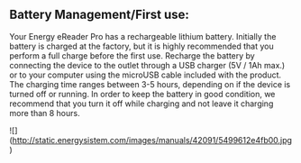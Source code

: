 ﻿## Battery Management/First use:

Your Energy eReader Pro has a rechargeable lithium battery. Initially the battery is charged at the factory, but it is highly recommended that you perform a full charge before the first use. Recharge the battery by connecting the device to the outlet through a USB charger (5V / 1Ah max.) or to your computer using the microUSB cable included with the product. The charging time ranges between 3-5 hours, depending on if the device is turned off or running. In order to keep the battery in good condition, we recommend that you turn it off while charging and not leave it charging more than 8 hours.

![] (http://static.energysistem.com/images/manuals/42091/5499612e4fb00.jpg)

